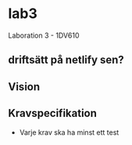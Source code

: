# lab3
Laboration 3 - 1DV610

## driftsätt på netlify sen?

## Vision

## Kravspecifikation
- Varje krav ska ha minst ett test